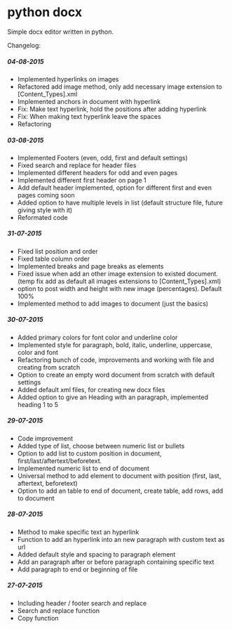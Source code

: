 # python docx

Simple docx editor written in python.

Changelog:
##### 04-08-2015
- Implemented hyperlinks on images
- Refactored add image method, only add necessary image extension to [Content_Types].xml
- Implemented anchors in document with hyperlink
- Fix: Make text hyperlink, hold the positions after adding hyperlink
- Fix: When making text hyperlink leave the spaces
- Refactoring

##### 03-08-2015
- Implemented Footers (even, odd, first and default settings)
- Fixed search and replace for header files
- Implemented different headers for odd and even pages
- Implemented different first header on page 1
- Add default header implemented, option for different first and even pages coming soon
- Added option to have multiple levels in list (default structure file, future giving style with it)
- Reformated code

##### 31-07-2015
- Fixed list position and order
- Fixed table column order
- Implemented breaks and page breaks as elements
- Fixed issue when add an other image extension to existed document. (temp fix add as default all images extensions to [Content_Types].xml)
- option to post width and height with new image (percentages). Default 100%
- Implemented method to add images to document (just the basics)

##### 30-07-2015
- Added primary colors for font color and underline color
- Implemented style for paragraph, bold, italic, underline, uppercase, color and font
- Refactoring bunch of code, improvements and working with file and creating from scratch
- Option to create an empty word document from scratch with default settings
- Added default xml files, for creating new docx files
- Added option to give an Heading with an paragraph, implemented heading 1 to 5

##### 29-07-2015
- Code improvement
- Added type of list, choose between numeric list or bullets
- Option to add list to custom position in document, first/last/aftertext/beforetext.
- Implemented numeric list to end of document
- Universal method to add element to document with position (first, last, aftertext, beforetext)
- Option to add an table to end of document, create table, add rows, add to document

##### 28-07-2015
- Method to make specific text an hyperlink
- Function to add an hyperlink into an new paragraph with custom text as url
- Added default style and spacing to paragraph element
- Add an paragraph after or before paragraph containing specific text
- Add paragraph to end or beginning of file

##### 27-07-2015
- Including header / footer search and replace
- Search and replace function
- Copy function